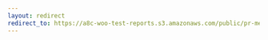 ```yaml
---
layout: redirect
redirect_to: https://a8c-woo-test-reports.s3.amazonaws.com/public/pr-merge/44193/e2e/index.html
---
```

